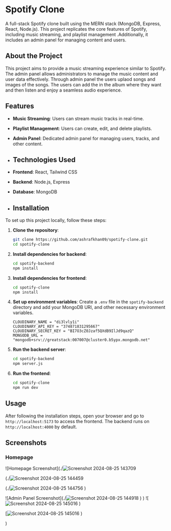 # Spotify Clone

A full-stack Spotify clone built using the MERN stack (MongoDB, Express, React, Node.js). This project replicates the core features of Spotify, including music streaming, and playlist 
management .Additionally, it includes an admin panel for managing content and users.

## About the Project

This project aims to provide a music streaming experience similar to Spotify. The admin panel allows administrators to manage the music content and user data effectively. Through admin panel
the users uplaod songs and images of the songs. The users can add the in the album where they want and then listen and enjoy a seamless audio experience.

## Features

- **Music Streaming**: Users can stream music tracks in real-time.
- **Playlist Management**: Users can create, edit, and delete playlists.
- **Admin Panel**: Dedicated admin panel for managing users, tracks, and other content.

- ## Technologies Used

- **Frontend**: React, Tailwind CSS
- **Backend**: Node.js, Express
- **Database**: MongoDB

- ## Installation

To set up this project locally, follow these steps:

1. **Clone the repository**:
    ```bash
    git clone https://github.com/ashrafkhan09/spotify-clone.git
    cd spotify-clone
    ```

2. **Install dependencies for backend**:
    ```bash
    cd spotify-backend
    npm install
    ```

3. **Install dependencies for frontend**:
    ```bash
    cd spotify-clone
    npm install
    ```

4. **Set up environment variables**: Create a `.env` file in the `spotify-backend` directory and add your MongoDB URI, and other necessary environment variables.
    ```
    CLOUDINARY_NAME = "di3lvly1i"
    CLOUDINARY_API_KEY = "374871831295667"
    CLOUDINARY_SECRET_KEY = "BI7O3cZ0Jzaf5QXdB9IlJd9qazQ"
    MONGODB_URL = "mongodb+srv://greatstack:007007@cluster0.b5ypx.mongodb.net"

    ```

5. **Run the backend server**:
    ```bash
    cd spotify-backend
    npm server.js
    ```

6. **Run the frontend**:
    ```bash
    cd spotify-clone
    npm run dev
    ```

## Usage

After following the installation steps, open your browser and go to `http://localhost:5173` to access the frontend. The backend runs on `http://localhost:4000` by default.

## Screenshots

### Homepage
![Homepage Screenshot](./![Screenshot 2024-08-25 143709](https://github.com/user-attachments/assets/5808f342-7ea0-4d33-ab59-3214c2598b23)

(./![Screenshot 2024-08-25 144459](https://github.com/user-attachments/assets/b152ba87-ae05-4758-a24b-d22e8d6fd279)

(./![Screenshot 2024-08-25 144756](https://github.com/user-attachments/assets/ecef578d-1d9c-4504-89e8-713161b3e8c4)
)

![Admin Panel Screenshot](./![Screenshot 2024-08-25 144918](https://github.com/user-attachments/assets/44ab7580-6f7d-4272-b3b8-530e0be5506b)
)
)
![![Screenshot 2024-08-25 145016](https://github.com/user-attachments/assets/ed3273fb-560b-45ef-bd20-c2d101abb0e8)
)

[![Screenshot 2024-08-25 145016](https://github.com/user-attachments/assets/ed3273fb-560b-45ef-bd20-c2d101abb0e8)
)

)
